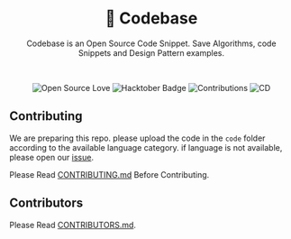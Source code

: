 <div align="center">
<h1 align="center">👋 Codebase</h3>
<p>Codebase is an Open Source Code Snippet. Save Algorithms, code Snippets and Design Pattern examples.</p>
<br />
<p align="center">
<img src="https://firstcontributions.github.io/open-source-badges/badges/open-source-v1/open-source.svg" alt="Open Source Love"/>
<img src="https://img.shields.io/badge/HacktoberFest-2022-blueviolet" alt="Hacktober Badge"/>
<img src="https://img.shields.io/badge/Contributions-welcome-green.svg?style=flat&logo=github" alt="Contributions" />
<img src="https://github.com/gemarkode/Codebase/actions/workflows/pages.yml/badge.svg" alt="CD" />

</p>
</div>

## Contributing


We are preparing this repo. please upload the code in the ```code``` folder according to the available language category. if language is not available, please open our [issue](https://github.com/gemarkode/Codebase/issues/30).


Please Read [CONTRIBUTING.md](https://github.com/gemarkode/Codebase/blob/main/CONTRIBUTING.md) Before Contributing.

## Contributors

Please Read [CONTRIBUTORS.md](https://github.com/gemarkode/Codebase/blob/main/CONTRIBUTORS.md).
